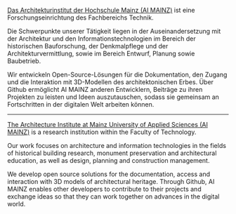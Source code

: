 <a href="https://architekturinstitut.hs-mainz.de/">Das Architekturinstitut der Hochschule Mainz (AI MAINZ)</a> ist eine Forschungseinrichtung des Fachbereichs Technik. 

Die Schwerpunkte unserer Tätigkeit liegen in der Auseinandersetzung mit der Architektur und den Informationstechnologien im Bereich der historischen Bauforschung, der Denkmalpflege und der Architekturvermittlung, sowie im Bereich Entwurf, Planung sowie Baubetrieb.

Wir entwickeln Open-Source-Lösungen für die Dokumentation, den Zugang und die Interaktion mit 3D-Modellen des architektonischen Erbes. Über Github ermöglicht AI MAINZ anderen Entwicklern, Beiträge zu ihren Projekten zu leisten und Ideen auszutauschen, sodass sie gemeinsam an Fortschritten in der digitalen Welt arbeiten können.
<hr>
<a href="https://architekturinstitut.hs-mainz.de/">The Architecture Institute at Mainz University of Applied Sciences (AI MAINZ)</a> is a research institution within the Faculty of Technology.

Our work focuses on architecture and information technologies in the fields of historical building research, monument preservation and architectural education, as well as design, planning and construction management.

We develop open source solutions for the documentation, access and interaction with 3D models of architectural heritage. Through Github, AI MAINZ enables other developers to contribute to their projects and exchange ideas so that they can work together on advances in the digital world.
